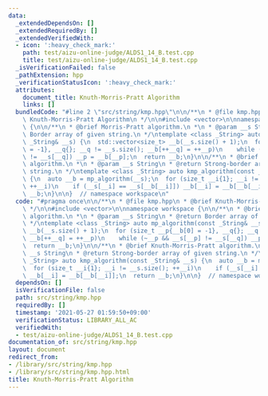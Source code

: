 ```yaml
---
data:
  _extendedDependsOn: []
  _extendedRequiredBy: []
  _extendedVerifiedWith:
  - icon: ':heavy_check_mark:'
    path: test/aizu-online-judge/ALDS1_14_B.test.cpp
    title: test/aizu-online-judge/ALDS1_14_B.test.cpp
  _isVerificationFailed: false
  _pathExtension: hpp
  _verificationStatusIcon: ':heavy_check_mark:'
  attributes:
    document_title: Knuth-Morris-Pratt Algorithm
    links: []
  bundledCode: "#line 2 \"src/string/kmp.hpp\"\n\n/**\n * @file kmp.hpp\n * @brief\
    \ Knuth-Morris-Pratt Algorithm\n */\n\n#include <vector>\n\nnamespace workspace\
    \ {\n\n/**\n * @brief Morris-Pratt algorithm.\n *\n * @param __s String\n * @return\
    \ Border array of given string.\n */\ntemplate <class _String> auto mp_algorithm(const\
    \ _String& __s) {\n  std::vector<size_t> __b(__s.size() + 1);\n  for (size_t __p{__b[0]\
    \ = -1}, __q{}; __q != __s.size(); __b[++__q] = ++__p)\n    while (~__p && __s[__p]\
    \ != __s[__q]) __p = __b[__p];\n  return __b;\n}\n\n/**\n * @brief Knuth-Morris-Pratt\
    \ algorithm.\n *\n * @param __s String\n * @return Strong-border array of given\
    \ string.\n */\ntemplate <class _String> auto kmp_algorithm(const _String& __s)\
    \ {\n  auto __b = mp_algorithm(__s);\n  for (size_t __i{1}; __i != __s.size();\
    \ ++__i)\n    if (__s[__i] == __s[__b[__i]]) __b[__i] = __b[__b[__i]];\n  return\
    \ __b;\n}\n\n}  // namespace workspace\n"
  code: "#pragma once\n\n/**\n * @file kmp.hpp\n * @brief Knuth-Morris-Pratt Algorithm\n\
    \ */\n\n#include <vector>\n\nnamespace workspace {\n\n/**\n * @brief Morris-Pratt\
    \ algorithm.\n *\n * @param __s String\n * @return Border array of given string.\n\
    \ */\ntemplate <class _String> auto mp_algorithm(const _String& __s) {\n  std::vector<size_t>\
    \ __b(__s.size() + 1);\n  for (size_t __p{__b[0] = -1}, __q{}; __q != __s.size();\
    \ __b[++__q] = ++__p)\n    while (~__p && __s[__p] != __s[__q]) __p = __b[__p];\n\
    \  return __b;\n}\n\n/**\n * @brief Knuth-Morris-Pratt algorithm.\n *\n * @param\
    \ __s String\n * @return Strong-border array of given string.\n */\ntemplate <class\
    \ _String> auto kmp_algorithm(const _String& __s) {\n  auto __b = mp_algorithm(__s);\n\
    \  for (size_t __i{1}; __i != __s.size(); ++__i)\n    if (__s[__i] == __s[__b[__i]])\
    \ __b[__i] = __b[__b[__i]];\n  return __b;\n}\n\n}  // namespace workspace\n"
  dependsOn: []
  isVerificationFile: false
  path: src/string/kmp.hpp
  requiredBy: []
  timestamp: '2021-05-27 01:59:50+09:00'
  verificationStatus: LIBRARY_ALL_AC
  verifiedWith:
  - test/aizu-online-judge/ALDS1_14_B.test.cpp
documentation_of: src/string/kmp.hpp
layout: document
redirect_from:
- /library/src/string/kmp.hpp
- /library/src/string/kmp.hpp.html
title: Knuth-Morris-Pratt Algorithm
---
```

